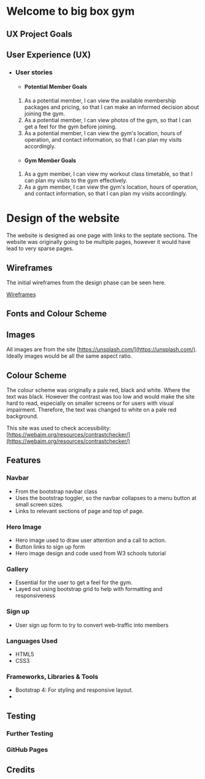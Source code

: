 # Welcome to big box gym

## UX Project Goals

## User Experience (UX)
  - ### User stories

    -   #### Potential Member Goals
    1. As a potential member, I can view the available membership packages and pricing, so that I can make an informed decision about joining the gym.
    2. As a potential member, I can view photos of the gym, so that I can get a feel for the gym before joining.
    3. As a potential member, I can view the gym's location, hours of operation, and contact information, so that I can plan my visits accordingly.

    -   #### Gym Member Goals
    1. As a gym member, I can view my workout class timetable, so that I can plan my visits to the gym effectively.
    2. As a gym member, I can view the gym's location, hours of operation, and contact information, so that I can plan my visits accordingly.



# Design of the website
The website is designed as one page with links to the septate sections. The website was originally going to be multiple pages, however it would have lead to very sparse pages. 
 
## Wireframes

The initial wireframes from the design phase can be seen here.

[Wireframes](/resourses/wireframes)

## Fonts and Colour Scheme


## Images
All images are from the site [https://unsplash.com/](https://unsplash.com/).
Ideally images would be all the same aspect ratio. 

## Colour Scheme

The colour scheme was originally a pale red, black and white. Where the text was black. However the contrast was too low and would make the site hard to read, especially on smaller screens or for users with visual impairment.
Therefore, the text was changed to white on a pale red background. 

This site was used to check accessibility: 
[https://webaim.org/resources/contrastchecker/](https://webaim.org/resources/contrastchecker/)

## Features

### Navbar
* From the bootstrap navbar class
* Uses the bootstrap toggler, so the navbar collapses to a menu button at small screen sizes.
* Links to relevant sections of page and top of page.

### Hero Image
* Hero image used to draw user attention and a call to action. 
* Button links to sign up form
* Hero image design and code used from W3 schools tutorial

### Gallery
* Essential for the user to get a feel for the gym.
* Layed out using bootstrap grid to help with formatting and responsiveness 


### Sign up 
* User sign up form to try to convert web-traffic into members


### Languages Used
- HTML5
- CSS3
### Frameworks, Libraries & Tools
- Bootstrap 4: For styling and responsive layout. 
- 
## Testing 

### Further Testing 
### GitHub Pages

## Credits

